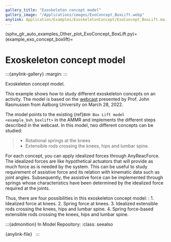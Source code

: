 ```yaml
---
gallery_title: "Exoskeleton concept model"
gallery_image: "/Applications/images/ExoConcept_BoxLift.webp"
anylink: Application/Examples/ExoskeletonConcept/ExoConcept_BoxLift.main.any
---
```


(sphx_glr_auto_examples_Other_plot_ExoConcept_BoxLift.py)=
(example_exo_concept_boxlift)=
# Exoskeleton concept model

:::{anylink-gallery}
:margin:
:::


Exoskeleton concept model.

This example shows how to study different exoskeleton concepts on an activity. The model is
based on the [webcast](https://www.anybodytech.com/webcasts/simulation-driven-conceptual-design-of-exoskeletons/)
presented by Prof. John Rasmussen from Aalborg University on March 28, 2022.

The model points to the existing {ref}`BVH Box Lift model <example_bvh_boxlift>` in the AMMR and implements
the different steps described in the webcast. In this model, two different concepts can be studied:

> - Rotational springs at the knees
> - Extensible rods crossing the knees, hips and lumbar spine.

For each concept, you can apply idealized forces through AnyReacForce. The idealized
forces are like hypothetical actuators that will provide as much force as is needed by the system. This
can be useful to study requirement of assistive force and its relation with kinematic data such as joint
angles. Subsequently, the assistive force can be implemented through springs whose characteristics
have been determined by the idealized force required at the joints.

Thus, there are four possibilities in this exoskeleton concept model:
: 1. Idealized force at knees.
  2. Spring force at knees.
  3. Idealized extensible rods crossing the knees, hips and lumbar spine.
  4. Spring force-based extensible rods crossing the knees, hips and lumbar spine.


:::{admonition} In Model Repository:
:class: seealso

{anylink-file}` `
:::
